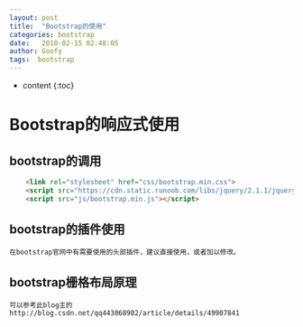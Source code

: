 ```yaml
---
layout: post
title:  "Bootstrap的使用"
categories: bootstrap
date:   2018-02-15 02:48:05
author: Goofy
tags:  bootstrap
---
```


* content
{:toc}

# Bootstrap的响应式使用
## bootstrap的调用
```html
    <link rel="stylesheet" href="css/bootstrap.min.css">
    <script src="https://cdn.static.runoob.com/libs/jquery/2.1.1/jquery.min.js"></script>
    <script src="js/bootstrap.min.js"></script>
```
## bootstrap的插件使用
    在bootstrap官网中有需要使用的头部插件，建议直接使用，或者加以修改。
## bootstrap栅格布局原理
    可以参考此blog主的
    http://blog.csdn.net/qq443068902/article/details/49907841